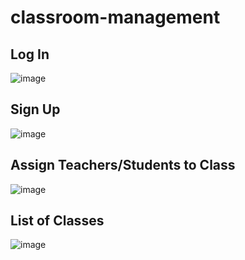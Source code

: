 # classroom-management

## Log In

![image](https://github.com/nhatduy1284t/classroom-management/assets/108312524/58908d50-7ae0-473d-87fa-0c475232917b)

## Sign Up

![image](https://github.com/nhatduy1284t/classroom-management/assets/108312524/d3e5f0f0-2b58-4414-8f72-8cac2f2d32f3)

## Assign Teachers/Students to Class

![image](https://github.com/nhatduy1284t/classroom-management/assets/108312524/56f38cf5-b933-4759-8fa3-0d3f817fb705)

## List of Classes

![image](https://github.com/nhatduy1284t/classroom-management/assets/108312524/4e8045eb-c97f-46ad-af02-9c4fc6e60a90)



